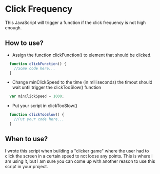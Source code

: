 # Click Frequency
This JavaScript will trigger a function if the click frequency is not high enough.

<h2>How to use?</h2>
<ul>
  <li>Assign the function clickFunction() to element that should be clicked.</li>
</ul>

```javascript
  function clickFunction() {
    //Some code here...
  }
```

<ul>
  <li>Change minClickSpeed to the time (in milliseconds) the timout should wait until trigger the clickTooSlow() function</li>
</ul>

```javascript
  var minClickSpeed = 1000;
```

<ul>
  <li>Put your script in clickTooSlow()</li>
</ul>

```javascript
  function clickTooSlow() {
    //Put your code here...
  }
```

<h2>When to use?</h2>
I wrote this script when building a "clicker game" where the user had to click the screen in a certain speed to not loose any points. This is where I am using it, but I am sure you can come up with another reason to use this script in your project.
